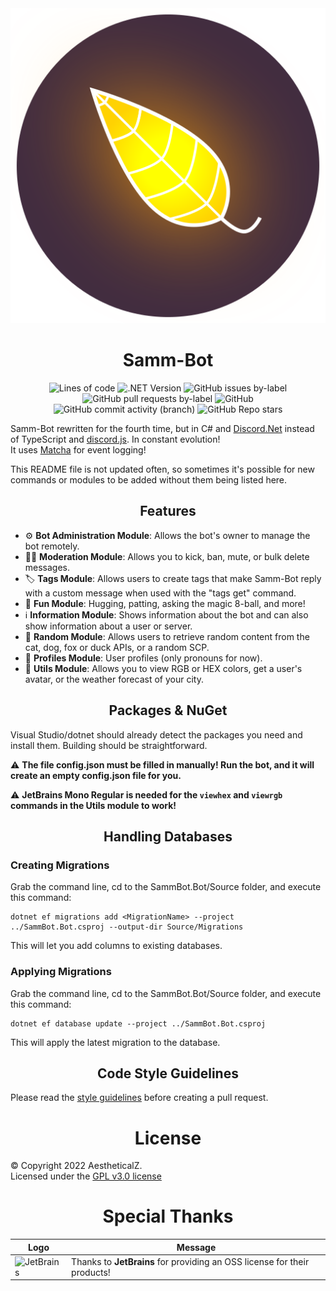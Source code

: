 <div align="center">
  <img src="SammBot.svg">
  <h1>Samm-Bot</h1>
  
  ![Lines of code](https://img.shields.io/tokei/lines/github/aestheticalz/sammbot?label=Lines%20Of%20Code&style=flat-square)
  ![.NET Version](https://img.shields.io/badge/.NET%20Version-6.0.9-brightgreen?style=flat-square)
  ![GitHub issues by-label](https://img.shields.io/github/issues/aestheticalz/sammbot/master?label=Bot%20Issues&style=flat-square)
  ![GitHub pull requests by-label](https://img.shields.io/github/issues-pr/aestheticalz/sammbot/master?label=Bot%20Pull%20Requests&style=flat-square)
  ![GitHub](https://img.shields.io/github/license/aestheticalz/sammbot?label=License&style=flat-square)
  ![GitHub commit activity (branch)](https://img.shields.io/github/commit-activity/m/aestheticalz/sammbot/master?label=Commit%20Activity&style=flat-square)
  ![GitHub Repo stars](https://img.shields.io/github/stars/aestheticalz/sammbot?label=Stargazers&style=flat-square)
</div>

Samm-Bot rewritten for the fourth time, but in C# and [Discord.Net](https://github.com/discord-net/Discord.Net) instead of TypeScript and [discord.js](https://github.com/discordjs/discord.js). In constant evolution!  
It uses [Matcha](https://github.com/AestheticalZ/Matcha) for event logging!

This README file is not updated often, so sometimes it's possible for new commands or modules to be added without them being listed here.

<div align="center"><h2>Features</h2></div>

* :gear: **Bot Administration Module**: Allows the bot's owner to manage the bot remotely.
* :judge: **Moderation Module**: Allows you to kick, ban, mute, or bulk delete messages.
* :label: **Tags Module**: Allows users to create tags that make Samm-Bot reply with a custom message when used with the "tags get" command.
* :game_die: **Fun Module**: Hugging, patting, asking the magic 8-ball, and more!
* :information_source: **Information Module**: Shows information about the bot and can also show information about a user or server.
* :slot_machine: **Random Module**: Allows users to retrieve random content from the cat, dog, fox or duck APIs, or a random SCP.
* :busts_in_silhouette: **Profiles Module**: User profiles (only pronouns for now).
* :wrench: **Utils Module**: Allows you to view RGB or HEX colors, get a user's avatar, or the weather forecast of your city.
 
<div align="center"><h2>Packages & NuGet</h2></div>

Visual Studio/dotnet should already detect the packages you need and install them.
Building should be straightforward.

:warning: **The file config.json must be filled in manually! Run the bot, and it will create an empty config.json file for you.**

:warning: **JetBrains Mono Regular is needed for the `viewhex` and `viewrgb` commands in the Utils module to work!**

<div align="center"><h2>Handling Databases</h2></div>

### Creating Migrations
Grab the command line, cd to the SammBot.Bot/Source folder, and execute this command:

```
dotnet ef migrations add <MigrationName> --project ../SammBot.Bot.csproj --output-dir Source/Migrations
```

This will let you add columns to existing databases.

### Applying Migrations
Grab the command line, cd to the SammBot.Bot/Source folder, and execute this command:

```
dotnet ef database update --project ../SammBot.Bot.csproj
```

This will apply the latest migration to the database.

<div align="center"><h2>Code Style Guidelines</h2></div>

Please read the [style guidelines](STYLE_GUIDELINES.md) before creating a pull request.

<div align="center"><h1>License</h1></div>

© Copyright 2022 AestheticalZ.  
Licensed under the [GPL v3.0 license](LICENSE)

<div align="center"><h1>Special Thanks</h1></div>

<div align="center">
  
  | Logo | Message |
  | ---- | ------- |
  | <img src="https://resources.jetbrains.com/storage/products/company/brand/logos/jb_beam.png" alt="JetBrains" width="128"/> | Thanks to **JetBrains** for providing   an OSS license for their products! |
</div>
